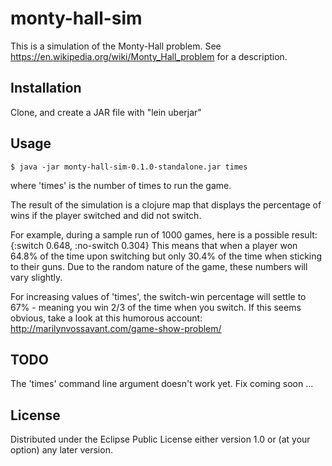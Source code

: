 # monty-hall-sim

This is a simulation of the Monty-Hall problem. See https://en.wikipedia.org/wiki/Monty_Hall_problem for a description.

## Installation

Clone, and create a JAR file with "lein uberjar"

## Usage

    $ java -jar monty-hall-sim-0.1.0-standalone.jar times

where 'times' is the number of times to run the game.

The result of the simulation is a clojure map that displays the percentage of wins if the player switched and did not switch.

For example, during a sample run of 1000 games, here is a possible result:
    {:switch 0.648, :no-switch 0.304}
This means that when a player won 64.8% of the time upon switching but only 30.4% of the time when sticking to their guns.
Due to the random nature of the game, these numbers will vary slightly.

For increasing values of 'times', the switch-win percentage will settle to 67% - meaning you win 2/3 of the time when you switch.
 If this seems obvious, take a look at this humorous account: http://marilynvossavant.com/game-show-problem/

## TODO

The 'times' command line argument doesn't work yet. Fix coming soon ...

## License
Distributed under the Eclipse Public License either version 1.0 or (at
your option) any later version.
